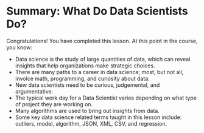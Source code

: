 # Summary: What Do Data Scientists Do?
Congratulations! You have completed this lesson. At this point in the course, you know: 

- Data science is the study of large quantities of data, which can reveal insights that help organizations make strategic choices.
- There are many paths to a career in data science; most, but not all, involce math, programming, and curiosity about data.
- New data scientists need to be curious, judgemental, and argumentative.
- The typical work day for a Data Scientist varies depending on what type of project they are working on.
- Many algorithms are used to bring out insights from data.
- Some key data science related terms taught in this lesson include: outliers, model, algorithm, JSON, XML, CSV, and regression.
